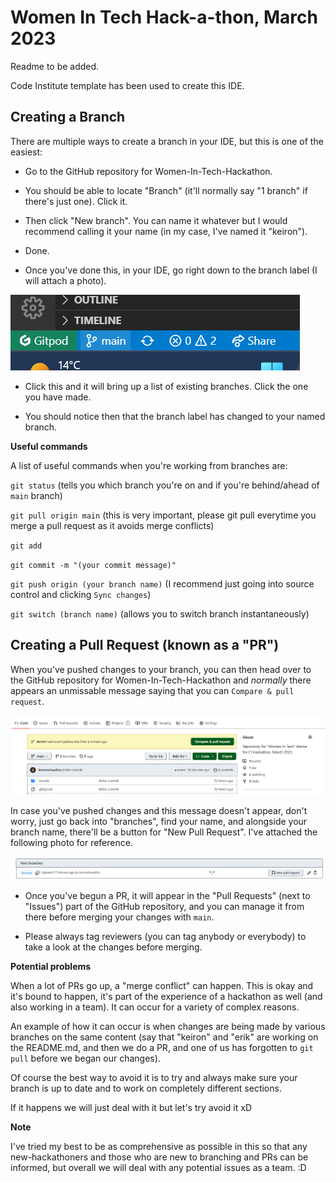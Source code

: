 # **Women In Tech Hack-a-thon, March 2023**

Readme to be added.

Code Institute template has been used to create this IDE.

## **Creating a Branch**

There are multiple ways to create a branch in your IDE, but this is one of the easiest:

* Go to the GitHub repository for Women-In-Tech-Hackathon.

* You should be able to locate "Branch" (it'll normally say "1 branch" if there's just one). Click it.

* Then click "New branch". You can name it whatever but I would recommend calling it your name (in my case, I've named it "keiron").

* Done. 

* Once you've done this, in your IDE, go right down to the branch label (I will attach a photo).

![branch-label](/documentation/PR%20and%20branch%20instructions/branch%20label.png)

* Click this and it will bring up a list of existing branches. Click the one you have made.

* You should notice then that the branch label has changed to your named branch.


**Useful commands**

A list of useful commands when you're working from branches are:

`git status` (tells you which branch you're on and if you're behind/ahead of `main` branch)

`git pull origin main` (this is very important, please git pull everytime you merge a pull request as it avoids merge conflicts)

`git add` 

`git commit -m "(your commit message)"`

`git push origin (your branch name)` (I recommend just going into source control and clicking `Sync changes`)

`git switch (branch name)` (allows you to switch branch instantaneously)


## **Creating a Pull Request (known as a "PR")**

When you've pushed changes to your branch, you can then head over to the GitHub repository for Women-In-Tech-Hackathon and _normally_ there appears an unmissable message saying that you can `Compare & pull request`.

![](/documentation/PR%20and%20branch%20instructions/pull%20request%20message.png)

In case you've pushed changes and this message doesn't appear, don't worry, just go back into "branches", find your name, and alongside your branch name, there'll be a button for "New Pull Request". I've attached the following photo for reference.

![pull-request-button](/documentation/PR%20and%20branch%20instructions/new%20pull%20request.png)

* Once you've begun a PR, it will appear in the "Pull Requests" (next to "Issues") part of the GitHub repository, and you can manage it from there before merging your changes with `main`.

* Please always tag reviewers (you can tag anybody or everybody) to take a look at the changes before merging.


**Potential problems**

When a lot of PRs go up, a "merge conflict" can happen. This is okay and it's bound to happen, it's part of the experience of a hackathon as well (and also working in a team). It can occur for a variety of complex reasons.

An example of how it can occur is when changes are being made by various branches on the same content (say that "keiron" and "erik" are working on the README.md, and then we do a PR, and one of us has forgotten to `git pull` before we began our changes). 

Of course the best way to avoid it is to try and always make sure your branch is up to date and to work on completely different sections. 

If it happens we will just deal with it but let's try avoid it xD 


**Note**

I've tried my best to be as comprehensive as possible in this so that any new-hackathoners and those who are new to branching and PRs can be informed, but overall we will deal with any potential issues as a team. :D 
